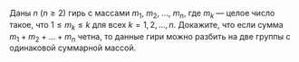 Даны $n$ $(n \ge 2)$ гирь с массами $m_1,$ $m_2,$ $\ldots,$ $m_n,$ где $m_k$ — целое число такое, что $1 \le m_k\le k$ для всех $k=1,2,\ldots,n.$ Докажите, что если сумма $m_1+m_2+\ldots+m_n$ четна, то данные гири можно разбить на две группы с одинаковой суммарной массой.